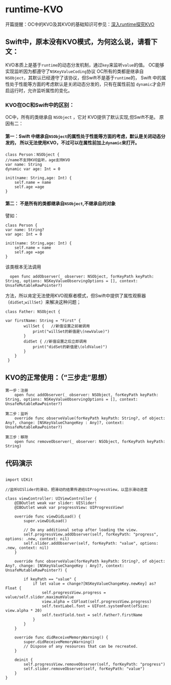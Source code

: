 # runtime-KVO
开篇提醒：OC中的KVO及其KVO的基础知识可参见：[深入runtime探究KVO](http://www.jianshu.com/p/e3024286c06f)
## Swift中，原本没有KVO模式，为何这么说，请看下文：

KVO本质上是基于`runtime`的动态分发机制，通过`key`来监听`value`的值。
OC能够实现监听因为都遵守了`NSKeyValueCoding`协议
OC所有的类都是继承自`NSObject`，其默认已经遵守了该协议，但Swift不是基于`runtime`的， Swift 中的属性处于性能等方面的考虑默认是关闭动态分发的，只有在属性前加 `dynamic`才会开启运行时，允许监听属性的变化。



### KVO在OC和Swift中的区别：
OC中，所有的类继承自 `NSObject` ，它对 KVO提供了默认实现,但Swift不是。
原因有二：
#### 第一：Swift 中继承自`NSObject`的属性处于性能等方面的考虑，默认是关闭动态分发的， 所以无法使用KVO，不过可以在属性前加上`dynamic`来打开。

```
class Person：NSObject {
//name不支持KVO监听，age支持KVO
var name: String
dynamic var age: Int = 0			

init(name: String,age: Int) {
    self.name = name
    self.age =age
}
```
#### 第二： 不是所有的类都继承自`NSObject`,不继承自的对象
譬如：

```
class Person {
var name: String?
var age: Int = 0

init(name: String,age: Int) {
	self.name = name
	self.age =age
}
```
该类根本无法调用

```
  open func addObserver(_ observer: NSObject, forKeyPath keyPath: String, options: NSKeyValueObservingOptions = [], context: UnsafeMutableRawPointer?)
```
方法，所以肯定无法使用KVO观察者模式，但Swift中提供了属性观察器（`didSet`,`willSet`）来解决这种问题；




```
class Father: NSObject {

var firstName: String = "First" {
        willSet {   //新值设置之前被调用
            print("willSet的新值是\(newValue)")
        }
        didSet { //新值设置之后立即调用
            print("didSet的新值是\(oldValue)")
        }
    }
 }
```


## KVO的正常使用：（“三步走”思想）

```
第一步：注册
    open func addObserver(_ observer: NSObject, forKeyPath keyPath: String, options: NSKeyValueObservingOptions = [], context: UnsafeMutableRawPointer?)
    
第二步：监听
    override func observeValue(forKeyPath keyPath: String?, of object: Any?, change: [NSKeyValueChangeKey : Any]?, context: UnsafeMutableRawPointer?) 
    
第三步：移除
    open func removeObserver(_ observer: NSObject, forKeyPath keyPath: String)
```

## 代码演示

```

import UIKit

//监听UISlider的滑动，把滑动的结果传递给UIProgressView，以显示滑动进度

class viewController: UIViewController {
    @IBOutlet weak var slider: UISlider!
    @IBOutlet weak var progressView: UIProgressView!
    
    override func viewDidLoad() {
        super.viewDidLoad()
        
        // Do any additional setup after loading the view.
        self.progressView.addObserver(self, forKeyPath: "progress", options: .new, context: nil)
        self.slider.addObserver(self, forKeyPath: "value", options: .new, context: nil)
    }

    override func observeValue(forKeyPath keyPath: String?, of object: Any?, change: [NSKeyValueChangeKey : Any]?, context: UnsafeMutableRawPointer?) {

        if keyPath == "value" {
            if let value = change?[NSKeyValueChangeKey.newKey] as? Float {
                self.progressView.progress = value/self.slider.maximumValue
                view.alpha = CGFloat(self.progressView.progress)
                self.textLabel.font = UIFont.systemFont(ofSize: view.alpha * 20)
                self.textField.text = self.father?.firstName
            }
        }
    }

    override func didReceiveMemoryWarning() {
        super.didReceiveMemoryWarning()
        // Dispose of any resources that can be recreated.
    }
  
    deinit {
        self.progressView.removeObserver(self, forKeyPath: "progress")
        self.slider.removeObserver(self, forKeyPath: "value")
    }
}
```

